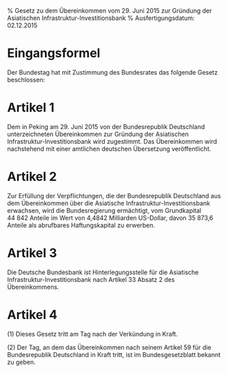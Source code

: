 % Gesetz zu dem Übereinkommen vom 29. Juni 2015 zur Gründung der Asiatischen Infrastruktur-Investitionsbank
% Ausfertigungsdatum: 02.12.2015
 
# Eingangsformel

Der Bundestag hat mit Zustimmung des Bundesrates das folgende Gesetz beschlossen:

# Artikel 1

Dem in Peking am 29. Juni 2015 von der Bundesrepublik Deutschland unterzeichneten Übereinkommen zur Gründung der Asiatischen Infrastruktur-Investitionsbank wird zugestimmt. Das Übereinkommen wird nachstehend mit einer amtlichen deutschen Übersetzung veröffentlicht.

# Artikel 2

Zur Erfüllung der Verpflichtungen, die der Bundesrepublik Deutschland aus dem Übereinkommen über die Asiatische Infrastruktur-Investitionsbank erwachsen, wird die Bundesregierung ermächtigt, vom Grundkapital 44 842 Anteile im Wert von 4,4842 Milliarden US-Dollar, davon 35 873,6 Anteile als abrufbares Haftungskapital zu erwerben.

# Artikel 3

Die Deutsche Bundesbank ist Hinterlegungsstelle für die Asiatische Infrastruktur-Investitionsbank nach Artikel 33 Absatz 2 des Übereinkommens.

# Artikel 4

(1) Dieses Gesetz tritt am Tag nach der Verkündung in Kraft.

(2) Der Tag, an dem das Übereinkommen nach seinem Artikel 59 für die Bundesrepublik Deutschland in Kraft tritt, ist im Bundesgesetzblatt bekannt zu geben.
